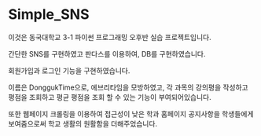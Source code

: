 # Simple_SNS

이것은 동국대학교 3-1 파이썬 프로그래밍 오후반 실습 프로젝트입니다.

간단한 SNS를 구현하였고 판다스를 이용하여, DB를 구현하였습니다.

회원가입과 로그인 기능을 구현하였습니다. 

이름은 DonggukTime으로, 에브리타임을 모방하였고, 각 과목의 강의평을 작성하고 평점을 조회하고 평균 평점을 조회 할 수 있는 기능이 부여되어있습니다.

또한 웹페이지 크롤링을 이용하여 접근성이 낮은 학과 홈페이지 공지사항을 학생들에게 보여줌으로써 학교 생활의 원활함을 더해주었습니다. 


